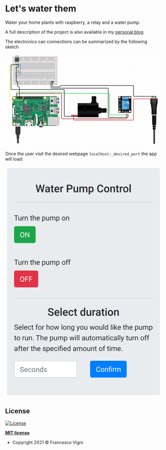 # Let's water them
Water your home plants with raspberry, a relay and a water pump.

A full description of the project is also available in my [personal blog](https://francescovigni.com/2020/09/17/lets-water-them/).

The electronics can connections can be summarized by the following sketch

![NN](figures/arch.png)

Once the user visit the desired webpage `localhost:_desired_port` the app will load:

![NN](figures/app.png)

## License

[![License](http://img.shields.io/:license-mit-blue.svg?style=flat-square)](http://badges.mit-license.org)

**[MIT license](http://opensource.org/licenses/mit-license.php)**
- Copyright 2021 © Francesco Vigni